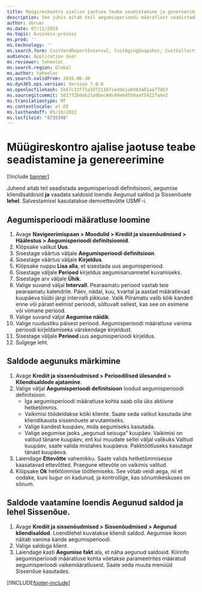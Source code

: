 ```yaml
---
title: Müügireskontro ajalise jaotuse teabe seadistamine ja genereerimine
description: See juhis aitab teil aegumisperioodi määratlust seadistada, kliendi saldosid aegunuks märkida ning vaadata saldosid loendist Aegunud saldo ja lehelt Sissenõuded.
author: abruer
ms.date: 07/11/2019
ms.topic: business-process
ms.prod: ''
ms.technology: ''
ms.search.form: CustVendReportInterval, CustAgingSnapshot, CustCollectionsPoolsListPage, CustCollections
audience: Application User
ms.reviewer: twheeloc
ms.search.region: Global
ms.author: twheeloc
ms.search.validFrom: 2016-06-30
ms.dyn365.ops.version: Version 7.0.0
ms.openlocfilehash: 5b67c33f73a33721167cedde1a8d83a81aa77db3
ms.sourcegitcommit: 5d1772bdeb21a9bec6dc49e64550aaf34127a4e2
ms.translationtype: MT
ms.contentlocale: et-EE
ms.lasthandoff: 05/10/2022
ms.locfileid: "8735398"
---
```

# <a name="set-up-and-generate-accounts-receivable-aging-information"></a>Müügireskontro ajalise jaotuse teabe seadistamine ja genereerimine

[!include [banner](../../includes/banner.md)]

Juhend aitab teil seadistada aegumisperioodi definitsiooni, aegumise kliendisaldosid **ja** vaadata saldosid loendis Aegunud saldod ja Sissenõuete **lehel**. Salvestamisel kasutatakse demoettevõtte USMF-i.


## <a name="create-an-aging-period-definition"></a>Aegumisperioodi määratluse loomine
1. Avage **Navigeerimispaan > Moodulid > Krediit ja sissenõudmised > Häälestus > Aegumisperioodi definitsioonid**.
2. Klõpsake valikut **Uus**.
3. Sisestage väärtus väljale **Aegumisperioodi definitsioon**.
4. Sisestage väärtus väljale **Kirjeldus**.
5. Klõpsake nuppu **Lisa alla**, et sisestada uus aegumisperiood.
6. Sisestage väljale **Periood** kirjeldus aegumisaruannetel kuvamiseks.
7. Sisestage arv väljale **Ühik**.
8. Valige suvand väljal **Intervall**. Pearaamatu periood vastab teie pearaamatu kalendrile. Päev, nädal, kuu, kvartal ja aastad määratlevad kuupäeva tüübi järgi intervalli pikkuse. Valik Piiramatu valib kõik kanded enne või pärast eelmist perioodi, sõltuvalt sellest, kas see on esimene või viimane periood.  
9. Valige suvand väljal **Aegumise näidik**.
10. Valige ruudustiku päisest periood. Aegumisperioodi määratluse vanima perioodi kirjeldamiseks värskendage kirjeldust.
11. Sisestage väljale **Periood** uus aegumisperioodi kirjeldus.
12. Sulgege leht.

## <a name="age-the-balances"></a>Saldode aegunuks märkimine
1. Avage **Krediit ja sissenõudmised > Perioodilised ülesanded > Kliendisaldode ajatamine**.
2. Valige väljal **Aegumisperioodi definitsioon** loodud aegumisperioodi definitsioon.
    + Iga aegumisperioodi määratluse kohta saab olla üks aktiivne hetketõmmis.  
    + Vaikimisi töödeldakse kõiki kliente. Saate seda valikut kasutada ühe kliendikausta sissenõuete arvutamiseks.  
    + Valige kandest kuupäev, mida aegumiseks kasutada.  
    + Valige aegumise jaoks „aegunud seisuga” kuupäev. Vaikimisi on valitud tänane kuupäev, ent kui muudate sellel väljal valikuks Valitud kuupäev, saate valida mistahes kuupäeva. Pakktöötluseks kasutage tänast kuupäeva.  
3. Laiendage **Ettevõtte** vahemikku. Saate valida hetketõmmisesse kaasatavad ettevõtted. Praegune ettevõte on vaikimis valitud.
4. Klõpsake **Ok** hetktõmmise töötlemiseks. See võtab veidi aega, nii et oodake, kuni liugur on kadunud, ja kontrollige, kas sõnumikeskuses on sõnum.

## <a name="view-the-balances-on-the-aged-balances-list-and-on-the-collection-page"></a>Saldode vaatamine loendis Aegunud saldod ja lehel Sissenõue.
1. Avage **Krediit ja sissenõudmised > Sissenõudmised > Aegunud kliendisaldod**. Loendilehel kuvatakse kliendi saldod. Aegumise ikoon näitab vanima kande aegumisperioodi.  
2. Valige saldoga klient.
3. Laiendage kasti **Aegumise fakt** ala, et näha aegunud saldosid. Kiirinfo aegumisperioodi määratluse kohta võetakse parameetrites määratud aegumisperioodi vaikemääratlusest. Saate seda muuta menüüd Sissenõue kasutades.  



[!INCLUDE[footer-include](../../../includes/footer-banner.md)]
